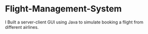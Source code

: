 # Flight-Management-System

I Built a server-client GUI using Java to simulate booking a flight from different airlines.
